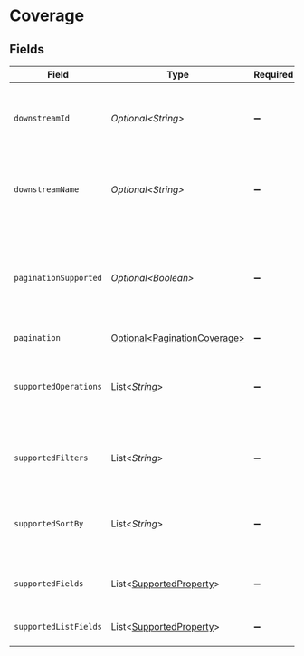# Coverage


## Fields

| Field                                                                                                    | Type                                                                                                     | Required                                                                                                 | Description                                                                                              | Example                                                                                                  |
| -------------------------------------------------------------------------------------------------------- | -------------------------------------------------------------------------------------------------------- | -------------------------------------------------------------------------------------------------------- | -------------------------------------------------------------------------------------------------------- | -------------------------------------------------------------------------------------------------------- |
| `downstreamId`                                                                                           | *Optional\<String>*                                                                                      | :heavy_minus_sign:                                                                                       | ID of the resource in the Connector's API (downstream)                                                   | accounts                                                                                                 |
| `downstreamName`                                                                                         | *Optional\<String>*                                                                                      | :heavy_minus_sign:                                                                                       | Name of the resource in the Connector's API (downstream)                                                 | Accounts                                                                                                 |
| `paginationSupported`                                                                                    | *Optional\<Boolean>*                                                                                     | :heavy_minus_sign:                                                                                       | Indicates if pagination (cursor and limit parameters) is supported on the list endpoint of the resource. |                                                                                                          |
| `pagination`                                                                                             | [Optional\<PaginationCoverage>](../../models/components/PaginationCoverage.md)                           | :heavy_minus_sign:                                                                                       | N/A                                                                                                      |                                                                                                          |
| `supportedOperations`                                                                                    | List\<*String*>                                                                                          | :heavy_minus_sign:                                                                                       | List of supported operations on the resource.                                                            | [<br/>"all",<br/>"one",<br/>"add",<br/>"update",<br/>"delete"<br/>]                                      |
| `supportedFilters`                                                                                       | List\<*String*>                                                                                          | :heavy_minus_sign:                                                                                       | Supported filters on the list endpoint of the resource.                                                  | [<br/>"name",<br/>"email"<br/>]                                                                          |
| `supportedSortBy`                                                                                        | List\<*String*>                                                                                          | :heavy_minus_sign:                                                                                       | Supported sorting properties on the list endpoint of the resource.                                       | [<br/>"updated_at",<br/>"created_at",<br/>"name"<br/>]                                                   |
| `supportedFields`                                                                                        | List\<[SupportedProperty](../../models/components/SupportedProperty.md)>                                 | :heavy_minus_sign:                                                                                       | Supported fields on the detail endpoint.                                                                 |                                                                                                          |
| `supportedListFields`                                                                                    | List\<[SupportedProperty](../../models/components/SupportedProperty.md)>                                 | :heavy_minus_sign:                                                                                       | Supported fields on the list endpoint.                                                                   |                                                                                                          |